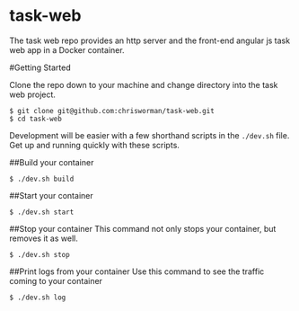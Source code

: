 # task-web

The task web repo provides an http server and the front-end angular js task web app in a Docker
container.

#Getting Started

Clone the repo down to your machine and change directory into the task web project.

```
$ git clone git@github.com:chrisworman/task-web.git
$ cd task-web
```

Development will be easier with a few shorthand scripts in the `./dev.sh` file.  Get up and running quickly with
these scripts.

##Build your container
```
$ ./dev.sh build
```

##Start your container
```
$ ./dev.sh start
```

##Stop your container
This command not only stops your container, but removes it as well.
```
$ ./dev.sh stop
```

##Print logs from your container
Use this command to see the traffic coming to your container
```
$ ./dev.sh log
```
